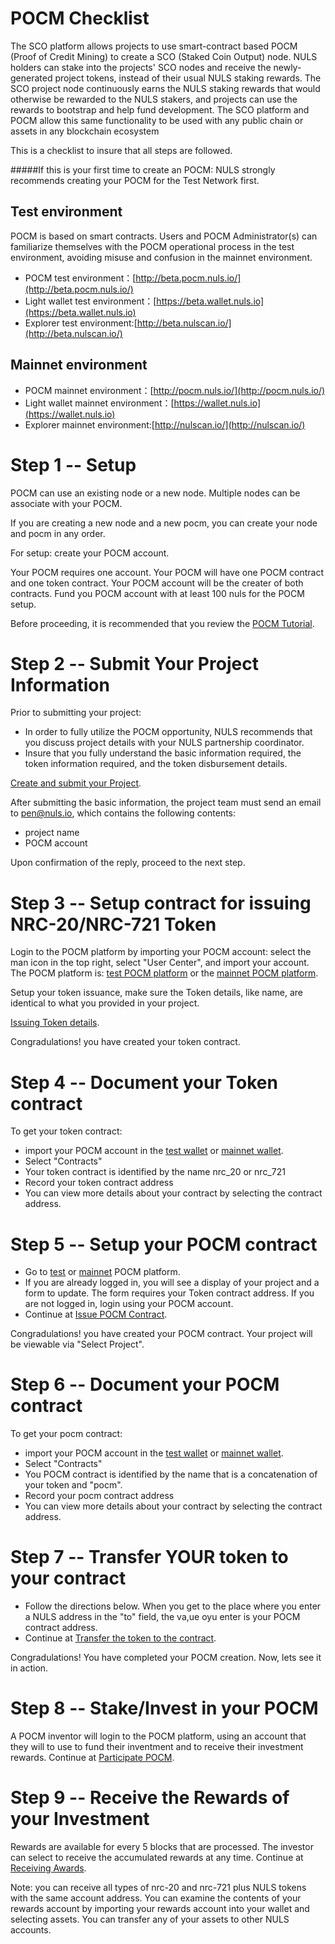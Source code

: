 # POCM Checklist

The SCO platform allows projects to use smart-contract based POCM (Proof of Credit Mining) to create a SCO (Staked Coin Output) node. NULS holders can stake into the projects' SCO nodes and receive the newly-generated project tokens, instead of their usual NULS staking rewards. The SCO project node continuously earns the NULS staking rewards that would otherwise be rewarded to the NULS stakers, and projects can use the rewards to bootstrap and help fund development. The SCO platform and POCM allow this same functionality to be used with any public chain or assets in any blockchain ecosystem

This is a checklist to insure that all steps are followed.

#####If this is your first time to create an POCM:  NULS strongly recommends creating your POCM for the Test Network first.


## Test environment
POCM is based on smart contracts. Users and POCM Administrator(s) can familiarize themselves with the POCM operational process in the test environment, avoiding misuse and confusion in the mainnet environment.

- POCM test environment：[http://beta.pocm.nuls.io/](http://beta.pocm.nuls.io/)
- Light wallet test environment：[https://beta.wallet.nuls.io](https://beta.wallet.nuls.io)
- Explorer test environment:[http://beta.nulscan.io/](http://beta.nulscan.io/)


## Mainnet environment

- POCM mainnet environment：[http://pocm.nuls.io/](http://pocm.nuls.io/)
- Light wallet mainnet environment：[https://wallet.nuls.io](https://wallet.nuls.io)
- Explorer mainnet environment:[http://nulscan.io/](http://nulscan.io/)

# Step 1 -- Setup

POCM can use an existing node or a new node.  Multiple nodes can be associate with your POCM.

If you are creating a new node and a new pocm, you can create your node and pocm in any order.

For setup: create your POCM account.

Your POCM requires one account. Your POCM will have one POCM contract and one token contract.  Your POCM account will be the creater of both contracts.
Fund you POCM account with at least 100 nuls for the POCM setup.

Before proceeding, it is recommended that you review the [POCM Tutorial](https://docs.nuls.io/Guide/g_pocm.html).

# Step 2 -- Submit Your Project Information

Prior to submitting your project:
- In order to fully utilize the POCM opportunity, NULS recommends that you discuss project details with your NULS partnership coordinator.
- Insure that you fully understand the basic information required,  the token information required, and the token disbursement details.

[Create and submit your Project](https://docs.nuls.io/Guide/g_pocm.html#submit-basic-information).


After submitting the basic information, the project team must send an email to pen@nuls.io, which contains the following contents:
- project name
- POCM account 

Upon confirmation of the reply, proceed to the next step.

# Step 3 -- Setup contract for issuing NRC-20/NRC-721 Token

Login to the POCM platform by importing your POCM account: select the man icon in the top right, select "User Center", and import your account. The POCM platform is: [test POCM platform](http://beta.pocm.nuls.io/) or the [mainnet POCM platform](http://pocm.nuls.io/).   

Setup your token issuance, make sure the Token details, like name, are identical to what you provided in your project.

[Issuing Token details](https://docs.nuls.io/Guide/g_pocm.html#issued-token).

Congradulations! you have created your token contract.



# Step 4 -- Document your Token contract

To get your token contract: 
- import your POCM account in the [test wallet](https://beta.wallet.nuls.io) or  [mainnet wallet](https://wallet.nuls.io). 
- Select "Contracts"
- Your token contract is identified by the name nrc_20 or nrc_721
- Record your token contract address
- You can view more details about your contract by selecting the contract address.

# Step 5 -- Setup your POCM contract

- Go to  [test](https://beta.pocm.nuls.io/) or  [mainnet](https://pocm.nuls.io/) POCM platform.
- If you are already logged in, you will see a display of your project and  a form to update.  The form requires your Token contract address. If you are not logged in, login using your POCM account.
- Continue at [Issue POCM Contract](https://docs.nuls.io/Guide/g_pocm.html#issue-pocm-contract).

Congradulations! you have created your POCM contract.  Your project will be viewable via "Select Project".

# Step 6 -- Document your POCM contract

To get your pocm contract: 
- import your POCM account in the [test wallet](https://beta.wallet.nuls.io) or  [mainnet wallet](https://wallet.nuls.io). 
- Select "Contracts"
- You POCM contract is identified by the name that is a concatenation of your token and "pocm".
- Record your pocm contract address
- You can view more details about your contract by selecting the contract address.

# Step 7 -- Transfer YOUR token to your contract

- Follow the directions below.  When you get to the place where you enter a NULS address in the "to" field, the va,ue oyu enter is your POCM contract address.
- Continue at [Transfer the token to the contract](https://docs.nuls.io/Guide/g_pocm.html#transfer-the-token-to-the-contract).

Congradulations! You have completed your POCM creation. Now, lets see it in action.

# Step 8 -- Stake/Invest in your POCM

A POCM inventor will login to the POCM platform, using an account that they will to use to fund their inventment and to receive their investment rewards.
Continue at [Participate POCM](https://docs.nuls.io/Guide/g_pocm.html#participate-pocm).

# Step 9 -- Receive the Rewards of your Investment

Rewards are available for every 5 blocks that are processed. The investor can select to receive the accumulated rewards at any time.
Continue at [Receiving Awards](https://docs.nuls.io/Guide/g_pocm.html#receiving-rewards).

Note: you can receive all types of nrc-20 and nrc-721 plus NULS tokens with the same account address.  You can examine the contents of your rewards account by importing your rewards account into your wallet and selecting assets. You can transfer any of your assets to other NULS accounts.
